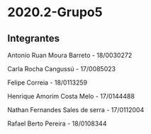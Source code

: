 # 2020.2-Grupo5

## Integrantes

Antonio Ruan Moura Barreto - 18/0030272

Carla Rocha Cangussú - 17/0085023

Felipe Correia - 18/0113259

Henrique Amorim Costa Melo - 17/0144488

Nathan Fernandes Sales de serra - 17/0112004

Rafael Berto Pereira - 18/0108344


